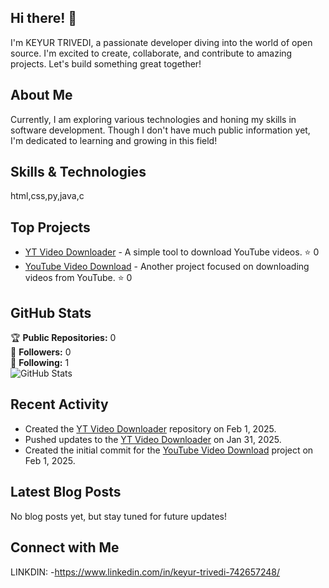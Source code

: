 ## Hi there! 👋

I'm KEYUR TRIVEDI, a passionate developer diving into the world of open source. I'm excited to create, collaborate, and contribute to amazing projects. Let's build something great together!

## About Me

Currently, I am exploring various technologies and honing my skills in software development. Though I don't have much public information yet, I'm dedicated to learning and growing in this field!

## Skills & Technologies

html,css,py,java,c

## Top Projects

- [YT Video Downloader](https://github.com/jonsnow2514/YT-video-downloader) - A simple tool to download YouTube videos. ⭐ 0
- [YouTube Video Download](https://github.com/jonsnow2514/yt-video-download) - Another project focused on downloading videos from YouTube. ⭐ 0

## GitHub Stats

🏆 **Public Repositories:** 0  
👥 **Followers:** 0  
👤 **Following:** 1  
![GitHub Stats](https://github-readme-stats.vercel.app/api?username=jonsnow2514&show_icons=true&theme=radical)

## Recent Activity

- Created the [YT Video Downloader](https://github.com/jonsnow2514/YT-video-downloader) repository on Feb 1, 2025.
- Pushed updates to the [YT Video Downloader](https://github.com/jonsnow2514/YT-video-downloader) on Jan 31, 2025.
- Created the initial commit for the [YouTube Video Download](https://github.com/jonsnow2514/yt-video-download) project on Feb 1, 2025.

## Latest Blog Posts

No blog posts yet, but stay tuned for future updates!

## Connect with Me

LINKDIN: -https://www.linkedin.com/in/keyur-trivedi-742657248/
